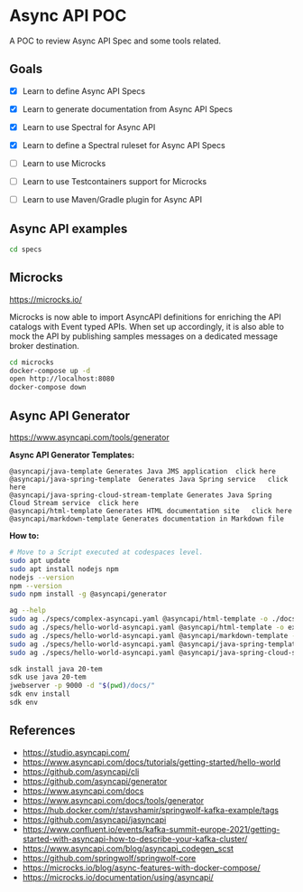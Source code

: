 # Async API POC

A POC to review Async API Spec and some tools related.

## Goals

- [x] Learn to define Async API Specs
- [x] Learn to generate documentation from Async API Specs
- [x] Learn to use Spectral for Async API
- [x] Learn to define a Spectral ruleset for Async API Specs
- [ ] Learn to use Microcks
- [ ] Learn to use Testcontainers support for Microcks
- [ ] Learn to use Maven/Gradle plugin for Async API


## Async API examples

```bash
cd specs
```

## Microcks

https://microcks.io/

Microcks is now able to import AsyncAPI definitions for enriching the API catalogs with Event typed APIs. When set up accordingly, it is also able to mock the API by publishing samples messages on a dedicated message broker destination.

```bash
cd microcks
docker-compose up -d
open http://localhost:8080
docker-compose down
```

## Async API Generator

https://www.asyncapi.com/tools/generator

**Async API Generator Templates:**

```
@asyncapi/java-template	Generates Java JMS application	click here
@asyncapi/java-spring-template	Generates Java Spring service	click here
@asyncapi/java-spring-cloud-stream-template	Generates Java Spring Cloud Stream service	click here
@asyncapi/html-template	Generates HTML documentation site	click here
@asyncapi/markdown-template	Generates documentation in Markdown file
```

**How to:**

```bash
# Move to a Script executed at codespaces level.
sudo apt update
sudo apt install nodejs npm
nodejs --version
npm --version
sudo npm install -g @asyncapi/generator

ag --help
sudo ag ./specs/complex-asyncapi.yaml @asyncapi/html-template -o ./docs
sudo ag ./specs/hello-world-asyncapi.yaml @asyncapi/html-template -o examples/html-example
sudo ag ./specs/hello-world-asyncapi.yaml @asyncapi/markdown-template -o examples/markdown-example
sudo ag ./specs/hello-world-asyncapi.yaml @asyncapi/java-spring-template -o examples/spring-example
sudo ag ./specs/hello-world-asyncapi.yaml @asyncapi/java-spring-cloud-stream-template -o examples/spring-cloud-stream-example

sdk install java 20-tem
sdk use java 20-tem
jwebserver -p 9000 -d "$(pwd)/docs/"
sdk env install
sdk env
```

## References

- https://studio.asyncapi.com/
- https://www.asyncapi.com/docs/tutorials/getting-started/hello-world
- https://github.com/asyncapi/cli
- https://github.com/asyncapi/generator
- https://www.asyncapi.com/docs
- https://www.asyncapi.com/docs/tools/generator
- https://hub.docker.com/r/stavshamir/springwolf-kafka-example/tags
- https://github.com/asyncapi/jasyncapi
- https://www.confluent.io/events/kafka-summit-europe-2021/getting-started-with-asyncapi-how-to-describe-your-kafka-cluster/
- https://www.asyncapi.com/blog/asyncapi_codegen_scst
- https://github.com/springwolf/springwolf-core
- https://microcks.io/blog/async-features-with-docker-compose/
- https://microcks.io/documentation/using/asyncapi/